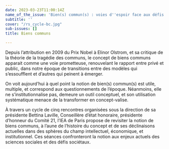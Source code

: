 ```yaml
---
date: 2023-03-23T11:00:14Z
name_of_the_issue: 'Bien(s) commun(s) : voies d''espoir face aux défis du siècle'
subtitle: ''
cover: "/rs_cycle-bc.jpg"
sub-issues: []
title: Biens communs

---
```

Depuis l’attribution en 2009 du Prix Nobel à Elinor Olstrom, et sa critique de la théorie de la tragédie des communs, le concept de biens communs apparait comme une voie prometteuse, renouvelant le rapport entre privé et public, dans notre époque de transitions entre des modèles qui s’essoufflent et d’autres qui peinent à émerger.

On voit aujourd’hui à quel point la notion de bien(s) commun(s) est utile, multiple, et correspond aux questionnements de l’époque. Néanmoins, elle ne s’institutionnalise pas, demeure un outil conceptuel, et son utilisation systématique menace de la transformer en concept-valise.

À travers un cycle de cinq rencontres organisées sous la direction de sa présidente Bettina Laville, Conseillère d’état honoraire, présidente d’honneur du Comité 21, l’IEA de Paris propose de revisiter la notion de biens communs, à l’aune de l’histoire du concept et de ses déclinaisons actuelles dans des sphères du champ intellectuel, économique, et institutionnel. Ces séances confronteront la notion aux enjeux actuels des sciences sociales et des défis sociétaux.